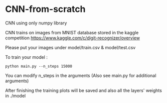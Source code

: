 # CNN-from-scratch

CNN using only numpy library

CNN trains on images from MNIST database stored in the kaggle competition https://www.kaggle.com/c/digit-recognizer/overview

Please put your images under model/train.csv & model/test.csv

To train your model :

```
python main.py --n_steps 15000
```

You can modify n_steps in the arguments (Also see main.py for additional arguments)

After finishing the training plots will be saved and also all the layers' weights in ./model
